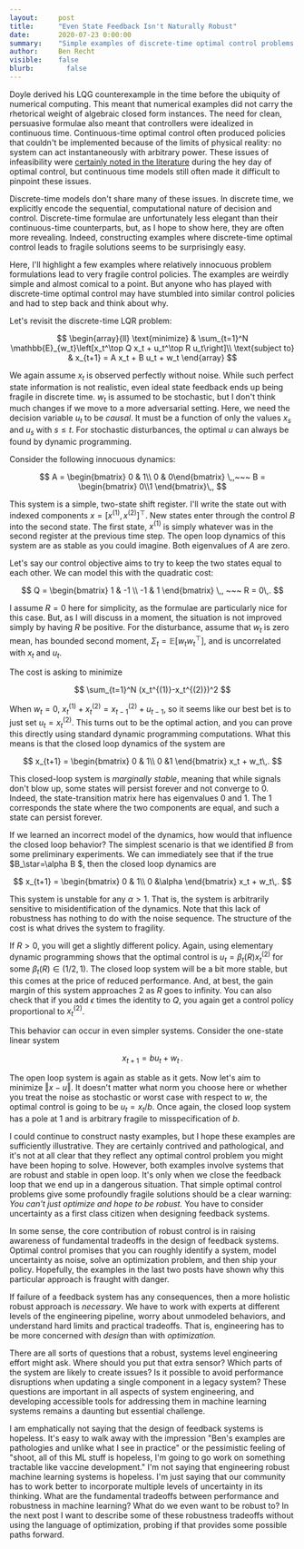 ```yaml
---
layout:     post
title:      "Even State Feedback Isn't Naturally Robust"
date:       2020-07-23 0:00:00
summary:    "Simple examples of discrete-time optimal control problems where even state feedback pushes you into fragile policies."
author:     Ben Recht
visible:    false
blurb: 		  false
---
```

Doyle derived his LQG counterexample in the time before the ubiquity of numerical computing. This meant that numerical examples did not carry the rhetorical weight of algebraic closed form instances. The need for clean, persuasive formulae also meant that controllers were idealized in continuous time. Continuous-time optimal control often produced policies that couldn't be implemented because of the limits of physical reality: no system can act instantaneously with arbitrary power. These issues of infeasibility were [certainly noted in the literature](https://ieeexplore.ieee.org/document/1099822/) during the hey day of optimal control, but continuous time models still often made it difficult to pinpoint these issues.

Discrete-time models don't share many of these issues. In discrete time, we explicitly encode the sequential, computational nature of decision and control. Discrete-time formulae are unfortunately less elegant than their continuous-time counterparts, but, as I hope to show here, they are often more revealing. Indeed, constructing examples where discrete-time optimal control leads to fragile solutions seems to be surprisingly easy.

Here, I'll highlight a few examples where relatively innocuous problem formulations lead to very fragile control policies. The examples are weirdly simple and almost comical to a point. But anyone who has played with discrete-time optimal control may have stumbled into similar control policies and had to step back and think about why.

Let's revisit the discrete-time LQR problem:

$$
	\begin{array}{ll} \text{minimize} & \sum_{t=1}^N \mathbb{E}_{w_t}\left[x_t^\top Q x_t + u_t^\top R u_t\right]\\
	\text{subject to} & x_{t+1} = A x_t + B u_t + w_t
	\end{array}
$$

We again assume $x_t$ is observed perfectly without noise. While such perfect state information is not realistic, even ideal state feedback ends up being fragile in discrete time. $w_t$ is assumed to be stochastic, but I don't think much changes if we move to a more adversarial setting. Here, we need the decision variable $u_t$ to be _causal_. It must be a function of only the values $x_s$ and $u_s$ with $s\leq t$. For stochastic disturbances, the optimal $u$ can always be found by dynamic programming.

Consider the following innocuous dynamics:

$$
	A = \begin{bmatrix} 0 & 1\\ 0 & 0\end{bmatrix} \,,~~~ B = \begin{bmatrix} 0\\1 \end{bmatrix}\,,
$$

This system is a simple, two-state shift register. I'll write the state out with indexed components $x=[x^{(1)},x^{(2)}]^\top$. New states enter through the control $B$ into the second state. The first state, $x^{(1)}$ is simply whatever was in the second register at the previous time step. The open loop dynamics of this system are as stable as you could imagine. Both eigenvalues of $A$ are zero.

Let's say our control objective aims to try to keep the two states equal to each other. We can model this with the quadratic cost:

$$
	Q = \begin{bmatrix} 1 & -1 \\ -1 & 1 \end{bmatrix} \,, ~~~ R = 0\,.
$$

I assume $R=0$ here for simplicity, as the formulae are particularly nice for this case. But, as I will discuss in a moment, the situation is not improved simply by having $R$ be positive. For the disturbance, assume that $w_t$ is zero mean, has bounded second moment, $\Sigma_t = \mathbb{E}[w_t w_t^\top]$, and is uncorrelated with $x_t$ and $u_t$.

The cost is asking to minimize

$$
	\sum_{t=1}^N (x_t^{(1)}-x_t^{(2)})^2
$$

When $w_t=0$, $x_t^{(1)}+x_t^{(2)} = x_{t-1}^{(2)}+u_{t-1}$, so it seems like our best bet is to just set $u_{t}=x_t^{(2)}$. This turns out to be the optimal action, and you can prove this directly using standard dynamic programming computations. What this means is that the closed loop dynamics of the system are

$$
	x_{t+1} = \begin{bmatrix} 0 & 1\\ 0 &1 \end{bmatrix} x_t + w_t\,.
$$

This closed-loop system is _marginally stable_, meaning that while signals don't blow up, some states will persist forever and not converge to $0$. Indeed, the state-transition matrix here has eigenvalues $0$ and $1$. The $1$ corresponds the state where the two components are equal, and such a state can persist forever.

If we learned an incorrect model of the dynamics, how would that influence the closed loop behavior? The simplest scenario is that we identified $B$ from some preliminary experiments. We can immediately see that if the true $B_\star=\alpha B $, then the closed loop dynamics are

$$
	x_{t+1} = \begin{bmatrix} 0 & 1\\ 0 &\alpha \end{bmatrix} x_t + w_t\,.
$$

This system is unstable for any $\alpha>1$. That is, the system is arbitrarily sensitive to misidentification of the dynamics. Note that this lack of robustness has nothing to do with the noise sequence. The structure of the cost is what drives the system to fragility.

If $R>0$, you will get a slightly different policy. Again, using elementary dynamic programming shows that the optimal control is $u_t=\beta_t(R) x_t^{(2)}$ for some $\beta_t(R) \in (1/2,1)$. The closed loop system will be a bit more stable, but this comes at the price of reduced performance. And, at best, the gain margin of this system approaches $2$ as $R$ goes to infinity. You can also check that if you add $\epsilon$ times the identity to $Q$, you again get a control policy proportional to $x_t^{(2)}$.

This behavior can occur in even simpler systems. Consider the one-state linear system

$$
x_{t+1}= b u_t+w_t\,.
$$

The open loop system is again as stable as it gets. Now let's aim to minimize $\Vert x-u \Vert$. It doesn't matter what norm you choose here or whether you treat the noise as stochastic or worst case with respect to $w$, the optimal control is going to be $u_t = x_t/b$. Once again, the closed loop system has a pole at $1$ and is arbitrary fragile to misspecification of $b$.

I could continue to construct nasty examples, but I hope these examples are sufficiently illustrative. They are certainly contrived and pathological, and it's not at all clear that they reflect any optimal control problem you might have been hoping to solve. However, both examples involve systems that are robust and stable in open loop. It's only when we close the feedback loop that we end up in a dangerous situation. That simple optimal control problems give some profoundly fragile solutions should be a clear warning: _You can't just optimize and hope to be robust._ You have to consider uncertainty as a first class citizen when designing feedback systems.

In some sense, the core contribution of robust control is in raising awareness of fundamental tradeoffs in the design of feedback systems. Optimal control promises that you can roughly identify a system, model uncertainty as noise, solve an optimization problem,  and then ship your policy. Hopefully, the examples in the last two posts have shown why this particular approach is fraught with danger.

If failure of a feedback system has any consequences, then a more holistic robust approach is _necessary_. We have to work with experts at different levels of the engineering pipeline, worry about unmodeled behaviors, and understand hard limits and practical tradeoffs. That is, engineering has to be more concerned with _design_ than with _optimization._

There are all sorts of questions that a robust, systems level engineering effort might ask. Where should you put that extra sensor? Which parts of the system are likely to create issues? Is it possible to avoid performance disruptions when updating a single component in a legacy system? These questions are important in all aspects of system engineering, and developing accessible tools for addressing them in machine learning systems remains a daunting but essential challenge.

I am emphatically not saying that the design of feedback systems is hopeless. It's easy to walk away with the impression "Ben's examples are pathologies and unlike what I see in practice" or the pessimistic feeling of "shoot, all of this ML stuff is hopeless, I'm going to go work on something tractable like vaccine development." I'm not saying that engineering robust machine learning systems is hopeless. I'm just saying that our community has to work better to incorporate multiple levels of uncertainty in its thinking. What are the fundamental tradeoffs between performance and robustness in machine learning? What do we even want to be robust to? In the next post I want to describe some of these robustness tradeoffs without using the language of optimization, probing if that provides some possible paths forward.
